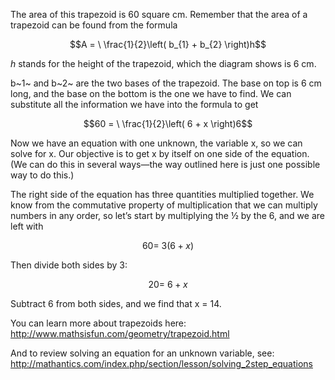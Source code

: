 The area of this trapezoid is 60 square cm. Remember
that the area of a trapezoid can be found from the formula

$$A = \ \frac{1}{2}\left( b_{1} + b_{2} \right)h$$

*h* stands for the height of the trapezoid, which the diagram shows is 6
cm.

b~1~ and b~2~ are the two bases of the trapezoid. The base on top is 6
cm long, and the base on the bottom is the one we have to find. We can
substitute all the information we have into the formula to get

$$60 = \ \frac{1}{2}\left( 6 + x \right)6$$

Now we have an equation with one unknown, the variable x, so we can
solve for x. Our objective is to get x by itself on one side of the
equation. (We can do this in several ways—the way outlined here is just
one possible way to do this.)

The right side of the equation has three quantities multiplied together.
We know from the commutative property of multiplication that we can
multiply numbers in any order, so let’s start by multiplying the ½ by
the 6, and we are left with

$$60 = \ 3\left( 6 + x \right)$$

Then divide both sides by 3:

$$20 = \ 6 + x$$

Subtract 6 from both sides, and we find that x = 14.

You can learn more about trapezoids here:
<http://www.mathsisfun.com/geometry/trapezoid.html>

And to review solving an equation for an unknown variable, see:
<http://mathantics.com/index.php/section/lesson/solving_2step_equations>
